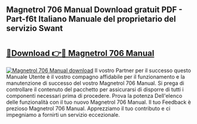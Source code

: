## Magnetrol 706 Manual Download gratuit PDF - Part-f6t Italiano Manuale del proprietario del servizio Swant

# <h2><a href="http://dfftcy.blite.top/?on=Magnetrol+706+Manual">🔗Download 👉🔴 Magnetrol 706 Manual</a></h2>

[![Magnetrol 706 Manual download](https://i.imgur.com/lujVjoI.png)](http://dfftcy.blite.top/?on=Magnetrol+706+Manual)
Il vostro Partner per il successo questo Manuale Utente è il vostro compagno affidabile per il funzionamento e la manutenzione di successo del vostro Magnetrol 706 Manual. Si prega di controllare il contenuto del pacchetto per assicurarsi di disporre di tutti i componenti necessari prima di procedere. Prova la potenza Dell'elenco delle funzionalità con il tuo nuovo Magnetrol 706 Manual. Il tuo Feedback è prezioso Magnetrol 706 Manual. Apprezziamo il tuo contributo e ci impegniamo a fornirti un servizio eccezionale.
